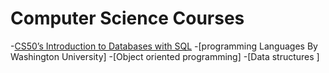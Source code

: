 # **Computer Science Courses** 
-[CS50’s Introduction to Databases with SQL](https://github.com/AbdelrahmanAboulfotouh/Computer-Science/tree/main/Courses/CS50%E2%80%99s%20Introduction%20to%20Databases%20with%20SQL)
-[programming Languages By Washington University]
-[Object oriented programming]
-[Data structures ]

